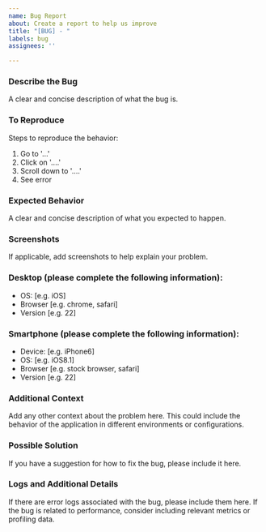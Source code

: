 ```yaml
---
name: Bug Report
about: Create a report to help us improve
title: "[BUG] - "
labels: bug
assignees: ''

---
```


### Describe the Bug
A clear and concise description of what the bug is.

### To Reproduce
Steps to reproduce the behavior:
1. Go to '...'
2. Click on '....'
3. Scroll down to '....'
4. See error

### Expected Behavior
A clear and concise description of what you expected to happen.

### Screenshots
If applicable, add screenshots to help explain your problem.

### Desktop (please complete the following information):
- OS: [e.g. iOS]
- Browser [e.g. chrome, safari]
- Version [e.g. 22]

### Smartphone (please complete the following information):
- Device: [e.g. iPhone6]
- OS: [e.g. iOS8.1]
- Browser [e.g. stock browser, safari]
- Version [e.g. 22]

### Additional Context
Add any other context about the problem here. This could include the behavior of the application in different environments or configurations.

### Possible Solution
If you have a suggestion for how to fix the bug, please include it here.

### Logs and Additional Details
If there are error logs associated with the bug, please include them here. If the bug is related to performance, consider including relevant metrics or profiling data.

